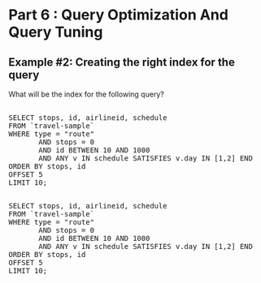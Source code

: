 # Part 6 : Query Optimization And Query Tuning

## Example #2: Creating the right index for the query

What will be the index for the following query?
<pre> 
SELECT stops, id, airlineid, schedule
FROM `travel-sample`
WHERE type = "route"
       AND stops = 0
       AND id BETWEEN 10 AND 1000
       AND ANY v IN schedule SATISFIES v.day IN [1,2] END
ORDER BY stops, id
OFFSET 5
LIMIT 10;
</pre>

<pre id="example"> 
SELECT stops, id, airlineid, schedule
FROM `travel-sample`
WHERE type = "route"
       AND stops = 0
       AND id BETWEEN 10 AND 1000
       AND ANY v IN schedule SATISFIES v.day IN [1,2] END
ORDER BY stops, id
OFFSET 5
LIMIT 10;
</pre>
